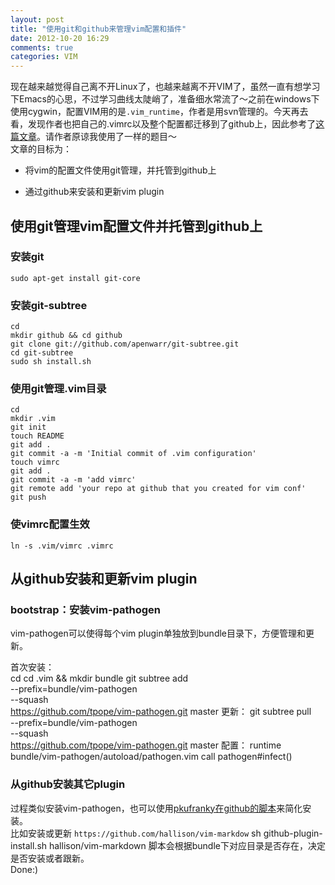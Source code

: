 ```yaml
---
layout: post
title: "使用git和github来管理vim配置和插件"
date: 2012-10-20 16:29
comments: true
categories: VIM 
---
```

现在越来越觉得自己离不开Linux了，也越来越离不开VIM了，虽然一直有想学习下Emacs的心思，不过学习曲线太陡峭了，准备细水常流了～之前在windows下使用cygwin，配置VIM用的是`.vim_runtime`，作者是用svn管理的。今天再去看，发现作者也把自己的.vimrc以及整个配置都迁移到了github上，因此参考了[这篇文章](http://blog.pkufranky.com/2011/11/使用git和github来管理vim配置和插件)。请作者原谅我使用了一样的题目～	
文章的目标为：

*	将vim的配置文件使用git管理，并托管到github上

*	通过github来安装和更新vim plugin
<!--more-->
## 使用git管理vim配置文件并托管到github上 ##
### 安装git ###
	sudo apt-get install git-core
### 安装git-subtree ###
	cd
	mkdir github && cd github
	git clone git://github.com/apenwarr/git-subtree.git
	cd git-subtree
	sudo sh install.sh
### 使用git管理.vim目录 ###
	cd
	mkdir .vim
	git init
	touch README
	git add .
	git commit -a -m 'Initial commit of .vim configuration'
	touch vimrc
	git add .
	git commit -a -m 'add vimrc'
	git remote add 'your repo at github that you created for vim conf'
	git push
### 使vimrc配置生效 ###
	ln -s .vim/vimrc .vimrc
## 从github安装和更新vim plugin ##
### bootstrap：安装vim-pathogen ###
vim-pathogen可以使得每个vim plugin单独放到bundle目录下，方便管理和更新。	

首次安装：	
	cd 
	cd .vim && mkdir bundle
	git subtree add \
		--prefix=bundle/vim-pathogen \
		--squash \
		https://github.com/tpope/vim-pathogen.git master
更新：
	git subtree pull \
		--prefix=bundle/vim-pathogen \
		--squash \
		https://github.com/tpope/vim-pathogen.git master
配置：
	runtime bundle/vim-pathogen/autoload/pathogen.vim
	call pathogen#infect()
### 从github安装其它plugin ###
过程类似安装vim-pathogen，也可以使用[pkufranky在github的脚本](https://github.com/pkufranky/vimconf/blob/master/github-plugin-install.sh)来简化安装。	
比如安装或更新 `https://github.com/hallison/vim-markdow`
	sh github-plugin-install.sh hallison/vim-markdown
脚本会根据bundle下对应目录是否存在，决定是否安装或者跟新。	
Done:)
